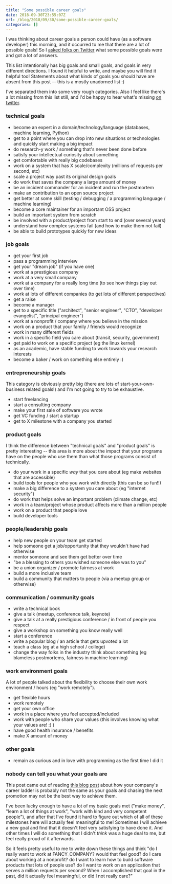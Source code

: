 ```yaml
---
title: "Some possible career goals"
date: 2018-09-30T23:55:07Z
url: /blog/2018/09/30/some-possible-career-goals/
categories: []
---
```


I was thinking about career goals a person could have (as a software developer) this morning, and it
occurred to me that there are a lot of possible goals! So I [asked folks on Twitter](https://twitter.com/b0rk/status/1046456874856583173) what some possible goals were and got a lot of answers.

This list intentionally has big goals and small goals, and goals in very different directions. I
found it helpful to write, and maybe you will find it helpful too! Statements about what kinds of
goals you _should_ have are absent from this post -- this is a mostly unadorned list :)

I've separated them into some very rough categories. Also I feel like there's a lot missing from this list still, and I'd be happy to hear what's missing [on twitter](https://twitter.com/b0rk/status/1046626447379509250).

### technical goals

* become an expert in a domain/technology/language (databases, machine learning, Python)
* get to a point where you can drop into new situations or technologies and quickly start making a
  big impact
* do research-y work / something that's never been done before
* satisfy your intellectual curiosity about something
* get comfortable with really big codebases
* work on a system that has X scale/complexity (millions of requests per second, etc)
* scale a project way past its original design goals
* do work that saves the company a large amount of money
* be an incident commander for an incident and run the postmortem
* make an contribution to an open source project
* get better at some skill (testing / debugging / a programming language / machine learning)
* become a core maintainer for an important OSS project
* build an important system from scratch
* be involved with a product/project from start to end (over several years)
* understand how complex systems fail (and how to make them not fail)
* be able to build prototypes quickly for new ideas

### job goals

* get your first job
* pass a programming interview
* get your "dream job" (if you have one)
* work at a prestigious company
* work at a very small company
* work at a company for a really long time (to see how things play out over time)
* work at lots of different companies (to get lots of different perspectives)
* get a raise
* become a manager
* get to a specific title ("architect", "senior engineer", "CTO", "developer evangelist", "principal engineer")
* work at a nonprofit / company where you believe in the mission
* work on a product that your family / friends would recognize
* work in many different fields
* work in a specific field you care about (transit, security, government)
* get paid to work on a specific project (eg the linux kernel)
* as an academic, have stable funding to work towards your research interests
* become a baker / work on something else entirely :)

### entrepreneurship goals

This category is obviously pretty big (there are lots of start-your-own-business related goals!) and
I'm not going to try to be exhaustive. 

* start freelancing
* start a consulting company
* make your first sale of software you wrote
* get VC funding / start a startup
* get to X milestone with a company you started

### product goals

I think the difference between "technical goals" and "product goals" is pretty interesting -- this
area is more about the impact that your programs have on the people who use them than what those
programs consist of technically.

* do your work in a specific *way* that you care about (eg make websites that are accessible)
* build tools for people who you work with directly (this can be so fun!!)
* make a big difference to a system you care about (eg "internet security")
* do work that helps solve an important problem (climate change, etc)
* work in a team/project whose product affects more than a million people
* work on a product that people love
* build developer tools

### people/leadership goals

* help new people on your team get started
* help someone get a job/opportunity that they wouldn't have had otherwise
* mentor someone and see them get better over time
* "be a blessing to others you wished someone else was to you"
* be a union organizer / promote fairness at work
* build a more inclusive team
* build a community that matters to people (via a meetup group or otherwise)

### communication / community goals

* write a technical book
* give a talk (meetup, conference talk, keynote)
* give a talk at a really prestigious conference / in front of people you respect
* give a workshop on something you know really well
* start a conference
* write a popular blog / an article that gets upvoted a lot
* teach a class (eg at a high school / college)
* change the way folks in the industry think about something (eg blameless postmortems, fairness in
  machine learning)

### work environment goals

A lot of people talked about the flexibility to choose their own work environment / hours (eg "work
remotely").

* get flexible hours
* work remotely
* get your own office
* work in a place where you feel accepted/included
* work with people who share your values (this involves knowing what your values are! :) )
* have good health insurance / benefits
* make X amount of money

### other goals

* remain as curious and in love with programming as the first time I did it

### nobody can tell you what your goals are

This post came out of reading [this blog post](https://lethain.com/career-narratives/) about how
your company's career ladder is probably not the same as your goals and chasing the next promotion
may not be the best way to achieve them.

I've been lucky enough to have a lot of my basic goals met ("make money", "learn a lot of things at
work", "work with kind and very competent people"), and after that I've found it hard to figure out
which of all of these milestones here will actually feel meaningful to me! Sometimes I will achieve
a new goal and find that it doesn't feel very satisfying to have done it. And other times I will do
something that I didn't *think* was a huge deal to me, but feel really proud of it afterwards.

So it feels pretty useful to me to write down these things and think "do I really want to work at
FANCY_COMPANY? would that feel good? do I care about working at a nonprofit? do I want to learn how
to build software products that lots of people use? do I want to work on an application that serves
a million requests per second? When I accomplished that goal in the past, did it actually feel
meaningful, or did I not really care?"
